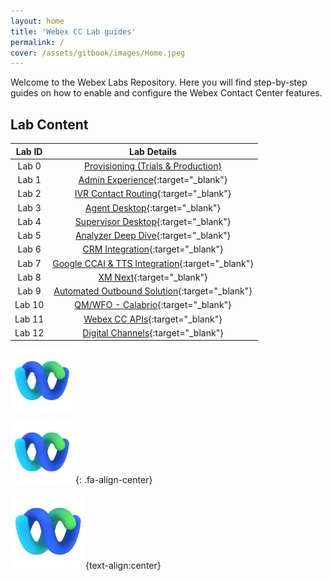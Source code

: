 ```yaml
---
layout: home
title: 'Webex CC Lab guides'
permalink: /
cover: /assets/gitbook/images/Home.jpeg
---
```



Welcome to the Webex Labs Repository. Here you will find step-by-step guides on how to enable and configure the Webex Contact Center features.


## Lab Content

| Lab ID |                         Lab Details                          |
|:------:|:------------------------------------------------------------:|
| Lab 0  | [Provisioning (Trials & Production) ](/pages/Provisioning/)  |
| Lab 1  |         [Admin Experience](CH.md){:target="\_blank"}         |
| Lab 2  |       [IVR Contact Routing](IVR.md){:target="\_blank"}       |
| Lab 3  |         [Agent Desktop](Agent.md){:target="\_blank"}         |
| Lab 4  |    [Supervisor Desktop](Supervisor.md){:target="\_blank"}    |
| Lab 5  |     [Analyzer Deep Dive](Analyzer.md){:target="\_blank"}     |
| Lab 6  |         [CRM Integration](CRM.md){:target="\_blank"}         |
| Lab 7  | [Google CCAI & TTS Integration](CCAI.md){:target="\_blank"}  |
| Lab 8  |             [XM Next](WxM.md){:target="\_blank"}             |
| Lab 9  | [Automated Outbound Solution](Acqueon.md){:target="\_blank"} |
| Lab 10 |     [QM/WFO - Calabrio](Calabrio.md){:target="\_blank"}      |
| Lab 11 |          [Webex CC APIs](API.md){:target="\_blank"}          |
| Lab 12 |      [Digital Channels](Digital.md){:target="\_blank"}       |


<img align="center" src="/assets/gitbook/images/webex.png" width="100" />

<img src="/assets/gitbook/images/webex.png" class="center" width="100" /> {: .fa-align-center}

![webex](/assets/gitbook/images/webex-small.png){text-align:center}
